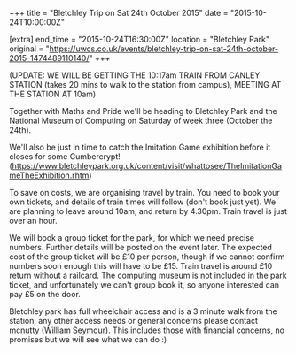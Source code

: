 +++
title = "Bletchley Trip on Sat 24th October 2015"
date = "2015-10-24T10:00:00Z"

[extra]
end_time = "2015-10-24T16:30:00Z"
location = "Bletchley Park"
original = "https://uwcs.co.uk/events/bletchley-trip-on-sat-24th-october-2015-1474489110140/"
+++

(UPDATE: WE WILL BE GETTING THE 10:17am TRAIN FROM CANLEY STATION (takes 20 mins to walk to the station from campus), MEETING AT THE STATION AT 10am)

Together with Maths and Pride we'll be heading to Bletchley Park and the National Museum of Computing on Saturday of week three (October the 24th).

We'll also be just in time to catch the Imitation Game exhibition before it closes for some Cumbercrypt\!  
(https://www.bletchleypark.org.uk/content/visit/whattosee/TheImitationGameTheExhibition.rhtm)

To save on costs, we are organising travel by train. You need to book your own tickets, and details of train times will follow (don't book just yet). We are planning to leave around 10am, and return by 4.30pm. Train travel is just over an hour.

We will book a group ticket for the park, for which we need precise numbers. Further details will be posted on the event later. The expected cost of the group ticket will be £10 per person, though if we cannot confirm numbers soon enough this will have to be £15. Train travel is around £10 return without a railcard. The computing museum is not included in the park ticket, and unfortunately we can't group book it, so anyone interested can pay £5 on the door.

Bletchley park has full wheelchair access and is a 3 minute walk from the station, any other access needs or general concerns please contact mcnutty (William Seymour). This includes those with financial concerns, no promises but we will see what we can do :)

